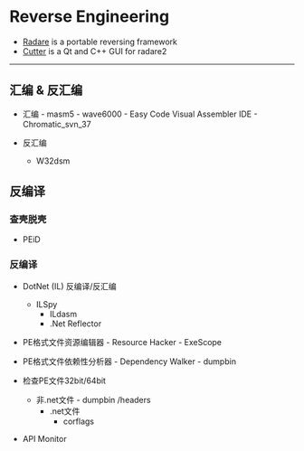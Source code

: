 # Reverse Engineering

* [Radare](https://www.radare.org) is a portable reversing framework
* [Cutter](https://github.com/radareorg/cutter) is a Qt and C++ GUI for radare2

-----

## 汇编 & 反汇编

- 汇编
	  - masm5
	  - wave6000
	  - Easy Code Visual Assembler IDE
	  - Chromatic_svn_37

- 反汇编
  	- W32dsm

## 反编译

### 查壳脱壳

- PEiD

### 反编译

- DotNet (IL) 反编译/反汇编
    - ILSpy
	  - ILdasm
	  - .Net Reflector

- PE格式文件资源编辑器
	  - Resource Hacker
	      - ExeScope

- PE格式文件依赖性分析器
	  - Dependency Walker
    	  - dumpbin

- 检查PE文件32bit/64bit
    - 非.net文件
    	  - dumpbin /headers
	  - .net文件
	      - corflags

- API Monitor
